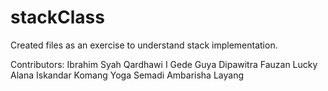 # stackClass
Created files as an exercise to understand stack implementation.

Contributors:
Ibrahim Syah Qardhawi
I Gede Guya Dipawitra
Fauzan Lucky Alana Iskandar
Komang Yoga Semadi Ambarisha Layang
